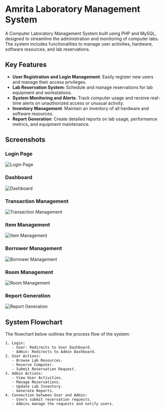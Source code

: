 # Amrita Laboratory Management System

A Computer Laboratory Management System built using PHP and MySQL, designed to streamline the administration and monitoring of computer labs. The system includes functionalities to manage user activities, hardware, software resources, and lab reservations.

## Key Features
- **User Registration and Login Management**: Easily register new users and manage their access privileges.
- **Lab Reservation System**: Schedule and manage reservations for lab equipment and workstations.
- **System Monitoring and Alerts**: Track computer usage and receive real-time alerts on unauthorized access or unusual activity.
- **Inventory Management**: Maintain an inventory of all hardware and software resources.
- **Report Generation**: Create detailed reports on lab usage, performance metrics, and equipment maintenance.

## Screenshots

### Login Page
![Login Page](path/to/1.jpg)

### Dashboard
![Dashboard](path/to/2.jpg)

### Transaction Management
![Transaction Management](path/to/3.jpg)

### Item Management
![Item Management](path/to/4.jpg)

### Borrower Management
![Borrower Management](path/to/5.jpg)

### Room Management
![Room Management](path/to/6.jpg)

### Report Generation
![Report Generation](path/to/8.jpg)

## System Flowchart

The flowchart below outlines the process flow of the system:

```plaintext
1. Login:
   - User: Redirects to User Dashboard.
   - Admin: Redirects to Admin Dashboard.
2. User Actions:
   - Browse Lab Resources.
   - Reserve Computer.
   - Submit Reservation Request.
3. Admin Actions:
   - View User Activities.
   - Manage Reservations.
   - Update Lab Inventory.
   - Generate Reports.
4. Connection between User and Admin:
   - Users submit reservation requests.
   - Admins manage the requests and notify users.
